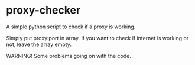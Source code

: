 proxy-checker
=============
A simple python script to check if a proxy is working.

Simply put proxy:port in array. If you want to check if internet is working or not, leave the array empty.

WARNING! Some problems going on with the code.